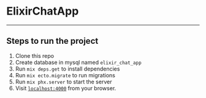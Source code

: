 # ElixirChatApp

---

## Steps to run the project

1. Clone this repo
2. Create database in mysql named `elixir_chat_app`
3. Run `mix deps.get` to install dependencies
4. Run `mix ecto.migrate` to run migrations
5. Run `mix phx.server` to start the server
6. Visit [`localhost:4000`](http://localhost:4000) from your browser.
